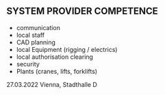 ## SYSTEM PROVIDER COMPETENCE

+ communication
+ local staff
+ CAD planning 
+ local Equipment (rigging / electrics)
+ local authorisation clearing
+ security
+ Plants (cranes, lifts, forklifts)

27.03.2022 Vienna, Stadthalle D 
